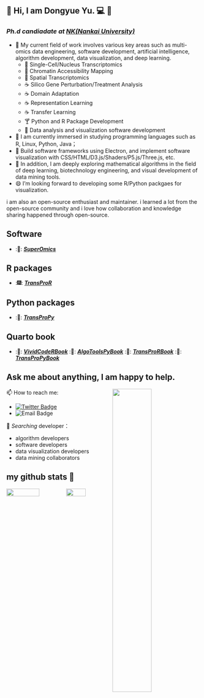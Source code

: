## :man: Hi, I am Dongyue Yu. :computer: 👋

### *Ph.d candiadate at* <a href="https://en.nankai.edu.cn/">***NK(Nankai University)***</a> 

- 🔭 My current field of work involves various key areas such as multi-omics data engineering, software development, artificial intelligence, algorithm development, data visualization, and deep learning.
  - 🍵 Single-Cell/Nucleus Transcriptomics
  - 🍵 Chromatin Accessibility Mapping 
  - 🍵 Spatial Transcriptomics
  - ☕ Silico Gene Perturbation/Treatment Analysis
  - ☕ Domain Adaptation
  - ☕ Representation Learning
  - ☕ Transfer Learning
  - 🍸 Python and R Package Development
  - 🍹 Data analysis and visualization software development
- 🌱 I am currently immersed in studying programming languages such as R, Linux, Python, Java；
- 🌱 Build software frameworks using Electron, and implement software visualization with CSS/HTML/D3.js/Shaders/P5.js/Three.js, etc.
- 🌱 In addition, I am deeply exploring mathematical algorithms in the field of deep learning, biotechnology engineering, and visual development of data mining tools.
- 😄 I’m looking forward to developing some R/Python packgaes for visualization.

i am also an open-source enthusiast and maintainer. i learned a lot from the open-source community and i love how collaboration and knowledge sharing happened through open-source.

## Software 

- :🎉: <a href="https://github.com/SSSYDYSSS/SuperOmics">***SuperOmics***</a>

## R packages

- :🎆: <a href="https://github.com/SSSYDYSSS/TransProR">***TransProR***</a>

## Python packages

- :🎇: <a href="https://github.com/SSSYDYSSS/TransProPy">***TransProPy***</a>

## Quarto book

- :📔: <a href="https://github.com/SSSYDYSSS/VividCodeRBook">***VividCodeRBook***</a>
:📔: <a href="https://github.com/SSSYDYSSS/AlgoToolsPyBook">***AlgoToolsPyBook***</a>
:📔: <a href="https://github.com/SSSYDYSSS/TransProRBook">***TransProRBook***</a>
:📔: <a href="https://github.com/SSSYDYSSS/TransProPyBook">***TransProPyBook***</a>


<div>
  
  ## Ask me about anything, I am happy to help.

  <img src="https://github.com/abhisheknaiidu/abhisheknaiidu/blob/master/code.gif?raw=true" align="right" width="45%" />
  
  📫 How to reach me:
  - [![Twitter Badge](https://img.shields.io/badge/-twitter-042198?style=flat-square&logo=Twitter&logoColor=white)](https://twitter.com/Dongyue_Yu)
  - ![Email Badge](https://img.shields.io/badge/Email-yudongyue%40mail.nankai.edu.cn-e5a331?style=flat-square&logo=microsoft-outlook&logoColor=ffffff)

  👯 _Searching_ developer：
  - algorithm developers
  - software developers
  - data visualization developers
  - data mining collaborators
</div>


## my github stats 👋

<div style="display: flex; justify-content: space-between;">
  <img src="https://github-readme-stats.vercel.app/api?username=SSSYDYSSS&show_icons=true&theme=tokyonight" style="width: 56%; height: auto; object-fit: contain;" />
  <img src="https://github-readme-stats.vercel.app/api/top-langs/?username=SSSYDYSSS&layout=compact&theme=tokyonight" style="width: 43%; height: auto; object-fit: contain;" />
</div>

<!--
**SSSYDYSSS/SSSYDYSSS** is a ✨ _special_ ✨ repository because its `README.md` (this file) appears on your GitHub profile.

Here are some ideas to get you started:

- 🔭 I’m currently working on ...
- 🌱 I’m currently learning ...
- 👯 I’m looking to collaborate on ...
- 🤔 I’m looking for help with ...
- 💬 Ask me about ...
- 📫 How to reach me: ...
- 😄 Pronouns: ...
- ⚡ Fun fact: ...
- 🍁 🍃 🍂 🐾 ☘️ 🍀 🌴 🌵 🎍 
- 🍎 🍏 🍊 🍋 🍒 🍇 🍉 🥥 🥑 🍓 🍑 🥕 🍈 🥒 🍌 🥝 🍐 🍍 🍠 🍆 🧅 🌰 🍅 🥦 🥬 🌽
- ☕ 🍵 🍶 🍺 🍻 🍸 🍹 🍷 🍙 🍘 🍪 
- 🎉 🎊
-->





